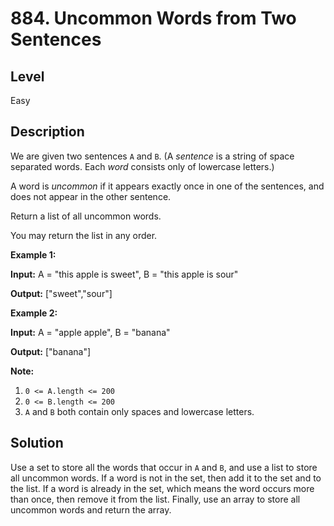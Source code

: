 # 884. Uncommon Words from Two Sentences
## Level
Easy

## Description
We are given two sentences `A` and `B`. (A *sentence* is a string of space separated words. Each *word* consists only of lowercase letters.)

A word is *uncommon* if it appears exactly once in one of the sentences, and does not appear in the other sentence.

Return a list of all uncommon words. 

You may return the list in any order.

**Example 1:**

**Input:** A = "this apple is sweet", B = "this apple is sour"

**Output:** ["sweet","sour"]

**Example 2:**

**Input:** A = "apple apple", B = "banana"

**Output:** ["banana"]

**Note:**

1. `0 <= A.length <= 200`
2. `0 <= B.length <= 200`
3. `A` and `B` both contain only spaces and lowercase letters.

## Solution
Use a set to store all the words that occur in `A` and `B`, and use a list to store all uncommon words. If a word is not in the set, then add it to the set and to the list. If a word is already in the set, which means the word occurs more than once, then remove it from the list. Finally, use an array to store all uncommon words and return the array.
